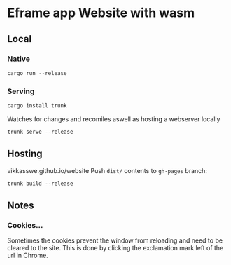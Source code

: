 #  Eframe app Website with wasm

## Local

### Native
```rust
cargo run --release
```
### Serving
```rust
cargo install trunk
```

Watches for changes and recomiles aswell as hosting a webserver locally
```rust
trunk serve --release
```

## Hosting
vikkasswe.github.io/website
Push `dist/` contents to `gh-pages` branch:
```rust
trunk build --release
```

## Notes
### Cookies...
Sometimes the cookies prevent the window from reloading and need to be cleared to the site.
This is done by clicking the exclamation mark left of the url in Chrome.
